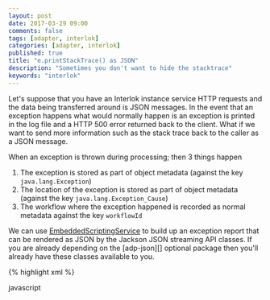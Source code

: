 ```yaml
---
layout: post
date: 2017-03-29 09:00
comments: false
tags: [adapter, interlok]
categories: [adapter, interlok]
published: true
title: "e.printStackTrace() as JSON"
description: "Sometimes you don't want to hide the stacktrace"
keywords: "interlok"
---
```


Let's suppose that you have an Interlok instance service HTTP requests and the data being transferred around is JSON messages. In the event that an exception happens what would normally happen is an exception is printed in the log file and a HTTP 500 error returned back to the client. What if we want to send more information such as the stack trace back to the caller as a JSON message.

When an exception is thrown during processing; then 3 things happen

1. The exception is stored as part of object metadata (against the key `java.lang.Exception`)
1. The location of the exception is stored as part of object metadata (against the key `java.lang.Exception_Cause`)
1. The workflow where the exception happened is recorded as normal metadata against the key `workflowId`

We can use [EmbeddedScriptingService][] to build up an exception report that can be rendered as JSON by the Jackson JSON streaming API classes. If you are already depending on the [adp-json][] optional package then you'll already have these classes available to you.

{% highlight xml %}

  <message-error-handler class="standard-processing-exception-handler">
    <processing-exception-service class="service-list">
      <services>
        <embedded-scripting-service>
          <language>javascript</language>
          <script>
            <![CDATA[
                var objectHeaders = message.getObjectHeaders();

                var exceptionReport = new java.util.HashMap();
                exceptionReport.put("workflow", message.getMetadataValue("workflowId"));
                var exception = objectHeaders["java.lang.Exception"];
                if(exception != null) {
                  exceptionReport.put("exception", exception);
                  exceptionReport.put("exceptionMessage", exception.getMessage());
                }
                var exceptionLocation = objectHeaders["java.lang.Exception_Cause"];
                if(exceptionLocation != null) {
                  exceptionReport.put("exceptionLocation", exceptionLocation);
                }
                message.setContent(new com.fasterxml.jackson.databind.ObjectMapper().writer(new com.fasterxml.jackson.core.util.DefaultPrettyPrinter()).writeValueAsString(exceptionReport), "UTF-8");

              ]]>
          </script>
        </embedded-scripting-service>
        <standalone-producer>
          <producer class="jetty-standard-response-producer">
            <status-provider class="http-configured-status">
              <status>INTERNAL_ERROR_500</status>
            </status-provider>
            <send-payload>true</send-payload>
          </producer>
        </standalone-producer>
      </services>
    </processing-exception-service>
  </message-error-handler>

{% endhighlight %}

So our exception handling chain becomes :

1. Grab the object metadata.
1. Create a map to store our report and store the workflowId in it.
1. If an exception exists in object metadata, then store the exception itself, and the exception message into the report
1. If the cause exists in object metadata, then store the cause in the report
1. Render the map as text using the jackson ObjectMapper.
1. Send the payload back to the caller.

With an example JSON response of :

{% highlight json %}

{
  "workflow" : "rectangle@schema-validator",
  "exceptionLocation" : "JsonSchemaService(foolish_einstein)",
  "exceptionMessage" : "#/rectangle/b: -1.0 is not higher or equal to 0",
  "exception" : "...skipped for brevity"
}

{% endhighlight %}


[EmbeddedScriptingService]: https://development.adaptris.net/javadocs/v3-snapshot/Interlok-API/com/adaptris/core/EmbeddedScriptingService.html
